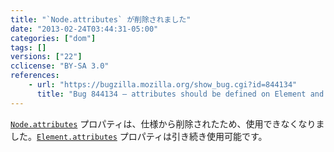 ```yaml
---
title: "`Node.attributes` が削除されました"
date: "2013-02-24T03:44:31-05:00"
categories: ["dom"]
tags: []
versions: ["22"]
cclicense: "BY-SA 3.0"
references:
    - url: "https://bugzilla.mozilla.org/show_bug.cgi?id=844134"
      title: "Bug 844134 – attributes should be defined on Element and not Node"
---
```

[`Node.attributes`](https://developer.mozilla.org/docs/Web/API/Node.attributes) プロパティは、仕様から削除されたため、使用できなくなりました。[`Element.attributes`](https://developer.mozilla.org/docs/Web/API/Element.attributes) プロパティは引き続き使用可能です。
